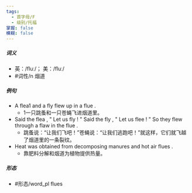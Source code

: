 ```yaml
---
tags:
  - 首字母/F
  - 级别/托福
掌握: false
模糊: false
---
```

##### 词义
- 英：/fluː/； 美：/fluː/
- #词性/n  烟道
##### 例句
- A flea1 and a fly flew up in a flue .
	- 1一只跳蚤和一只苍蝇飞进烟道里。
- Said the flea , " Let us fly ! " Said the fly , " Let us flee ! " So they flew through a flaw in the flue .
	- 跳蚤说：“让我们飞吧！”苍蝇说：“让我们逃跑吧！”就这样，它们就飞越了烟道里的一条裂纹。
- Heat was obtained from decomposing manures and hot air flues .
	- 靠肥料分解和烟道为植物提供热量。
##### 形态
- #形态/word_pl flues
